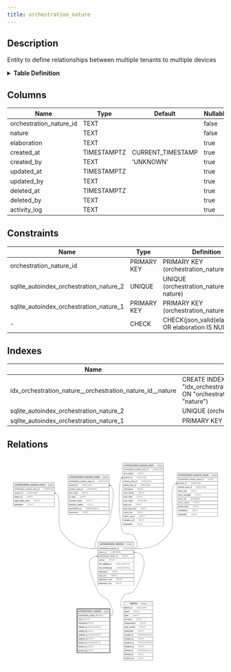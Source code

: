 ```yaml
---
title: orchestration_nature
---
```


## Description

Entity to define relationships between multiple tenants to multiple devices

<details>
<summary><strong>Table Definition</strong></summary>

```sql
CREATE TABLE "orchestration_nature" (
    "orchestration_nature_id" TEXT PRIMARY KEY NOT NULL,
    "nature" TEXT NOT NULL,
    "elaboration" TEXT CHECK(json_valid(elaboration) OR elaboration IS NULL),
    "created_at" TIMESTAMPTZ DEFAULT CURRENT_TIMESTAMP,
    "created_by" TEXT DEFAULT 'UNKNOWN',
    "updated_at" TIMESTAMPTZ,
    "updated_by" TEXT,
    "deleted_at" TIMESTAMPTZ,
    "deleted_by" TEXT,
    "activity_log" TEXT,
    UNIQUE("orchestration_nature_id", "nature")
)
```

</details>

## Columns

| Name                    | Type        | Default           | Nullable | Children                                                                                    | Comment                                                 |
| ----------------------- | ----------- | ----------------- | -------- | ------------------------------------------------------------------------------------------- | ------------------------------------------------------- |
| orchestration_nature_id | TEXT        |                   | false    | [orchestration_session](/surveilr/reference/db/surveilr-state-schema/orchestration_session) |                                                         |
| nature                  | TEXT        |                   | false    |                                                                                             |                                                         |
| elaboration             | TEXT        |                   | true     |                                                                                             | {"isSqlDomainZodDescrMeta":true,"isJsonText":true}      |
| created_at              | TIMESTAMPTZ | CURRENT_TIMESTAMP | true     |                                                                                             |                                                         |
| created_by              | TEXT        | 'UNKNOWN'         | true     |                                                                                             |                                                         |
| updated_at              | TIMESTAMPTZ |                   | true     |                                                                                             |                                                         |
| updated_by              | TEXT        |                   | true     |                                                                                             |                                                         |
| deleted_at              | TIMESTAMPTZ |                   | true     |                                                                                             |                                                         |
| deleted_by              | TEXT        |                   | true     |                                                                                             |                                                         |
| activity_log            | TEXT        |                   | true     |                                                                                             | {"isSqlDomainZodDescrMeta":true,"isJsonSqlDomain":true} |

## Constraints

| Name                                    | Type        | Definition                                            |
| --------------------------------------- | ----------- | ----------------------------------------------------- |
| orchestration_nature_id                 | PRIMARY KEY | PRIMARY KEY (orchestration_nature_id)                 |
| sqlite_autoindex_orchestration_nature_2 | UNIQUE      | UNIQUE (orchestration_nature_id, nature)              |
| sqlite_autoindex_orchestration_nature_1 | PRIMARY KEY | PRIMARY KEY (orchestration_nature_id)                 |
| -                                       | CHECK       | CHECK(json_valid(elaboration) OR elaboration IS NULL) |

## Indexes

| Name                                                      | Definition                                                                                                                              |
| --------------------------------------------------------- | --------------------------------------------------------------------------------------------------------------------------------------- |
| idx_orchestration_nature__orchestration_nature_id__nature | CREATE INDEX "idx_orchestration_nature__orchestration_nature_id__nature" ON "orchestration_nature"("orchestration_nature_id", "nature") |
| sqlite_autoindex_orchestration_nature_2                   | UNIQUE (orchestration_nature_id, nature)                                                                                                |
| sqlite_autoindex_orchestration_nature_1                   | PRIMARY KEY (orchestration_nature_id)                                                                                                   |

## Relations

![er](../../../../../assets/orchestration_nature.svg)
